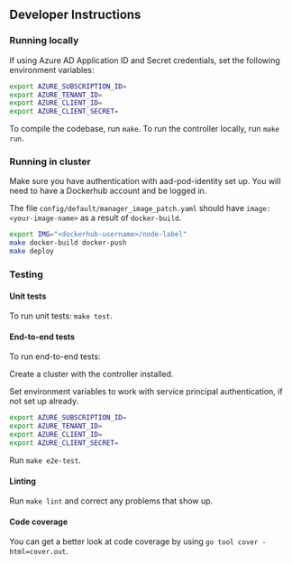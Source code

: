 ## Developer Instructions

### Running locally

If using Azure AD Application ID and Secret credentials, set the following environment variables:

```sh
export AZURE_SUBSCRIPTION_ID=
export AZURE_TENANT_ID=
export AZURE_CLIENT_ID=
export AZURE_CLIENT_SECRET=
```

To compile the codebase, run `make`.
To run the controller locally, run `make run`.

### Running in cluster

Make sure you have authentication with aad-pod-identity set up. You will need to have a Dockerhub account and be logged in.

The file `config/default/manager_image_patch.yaml` should have `image: <your-image-name>` as a result of `docker-build`.

```sh
export IMG="<dockerhub-username>/node-label"
make docker-build docker-push
make deploy
```

### Testing

#### Unit tests

To run unit tests: `make test`.

#### End-to-end tests

To run end-to-end tests:

Create a cluster with the controller installed.

Set environment variables to work with service principal authentication, if not set up already.

```sh
export AZURE_SUBSCRIPTION_ID=
export AZURE_TENANT_ID=
export AZURE_CLIENT_ID=
export AZURE_CLIENT_SECRET=
```

Run `make e2e-test`.

#### Linting

Run `make lint` and correct any problems that show up.

#### Code coverage

You can get a better look at code coverage by using `go tool cover -html=cover.out`.
